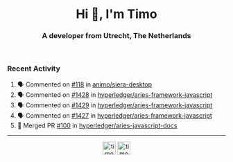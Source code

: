 <h1 align="center">Hi 👋, I'm Timo</h1>
<h3 align="center">A developer from Utrecht, The Netherlands</h3>
<br/>
<!-- https://github.com/rahuldkjain/github-profile-readme-generator --!>

<!--  <p align="left"><img src="https://github-readme-stats.vercel.app/api?username=timoglastra&show_icons=true&count_private=true&" alt="timoglastra" /></p> --!>

<!--
Github language stats
<p align="left"><img src="https://github-readme-stats.vercel.app/api/top-langs/?username=timoglastra&layout=compact" alt="timoglastra" /><p>
-->

<!-- Codestats language stats -->
<!-- <p align="left"><img src="https://codestats-readme.vercel.app/api/top-langs/?username=timoglastra&layout=compact&language_count=12" alt="timoglastra" /><p>    --!>
  
<h3>Recent Activity</h3>

<!--START_SECTION:activity-->
1. 🗣 Commented on [#118](https://github.com/animo/siera-desktop/issues/118) in [animo/siera-desktop](https://github.com/animo/siera-desktop)
2. 🗣 Commented on [#1428](https://github.com/hyperledger/aries-framework-javascript/issues/1428) in [hyperledger/aries-framework-javascript](https://github.com/hyperledger/aries-framework-javascript)
3. 🗣 Commented on [#1429](https://github.com/hyperledger/aries-framework-javascript/issues/1429) in [hyperledger/aries-framework-javascript](https://github.com/hyperledger/aries-framework-javascript)
4. 🗣 Commented on [#1427](https://github.com/hyperledger/aries-framework-javascript/issues/1427) in [hyperledger/aries-framework-javascript](https://github.com/hyperledger/aries-framework-javascript)
5. 🎉 Merged PR [#100](https://github.com/hyperledger/aries-javascript-docs/pull/100) in [hyperledger/aries-javascript-docs](https://github.com/hyperledger/aries-javascript-docs)
<!--END_SECTION:activity-->

---

<p align="center">
<a href="https://twitter.com/timoglastra" target="blank"><img align="center" src="https://cdn.jsdelivr.net/npm/simple-icons@3.0.1/icons/twitter.svg" alt="timoglastra" height="30" width="30" /></a>
<a href="https://linkedin.com/in/timoglastra" target="blank"><img align="center" src="https://cdn.jsdelivr.net/npm/simple-icons@3.0.1/icons/linkedin.svg" alt="timoglastra" height="30" width="30" /></a>
</p>



